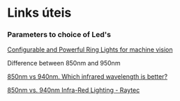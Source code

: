 # Links úteis

### Parameters to choice of Led's

[Configurable and Powerful Ring Lights for machine vision](https://www.effilux.com/en/products/ring/effi-ring#optical)

Difference between 850nm and 950nm

[850nm vs 940nm. Which infrared wavelength is better?](https://nightfoxstore.com/blogs/news/850nm-vs-940nm-which-infrared-wavelength-is-better)

[850nm vs. 940nm Infra-Red Lighting - Raytec](https://www.raytecled.com/850nm-vs-940nm-infra-red-lighting/)